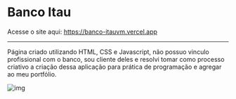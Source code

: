 # Banco Itau
Acesse o site aqui: https://banco-itauvm.vercel.app
******
Página criado utilizando HTML, CSS e Javascript, não possuo vinculo profissional com o banco, sou  cliente deles e resolvi tomar como processo criativo a criação dessa aplicação para prática de programação e agregar ao meu portfólio.

![img]()
